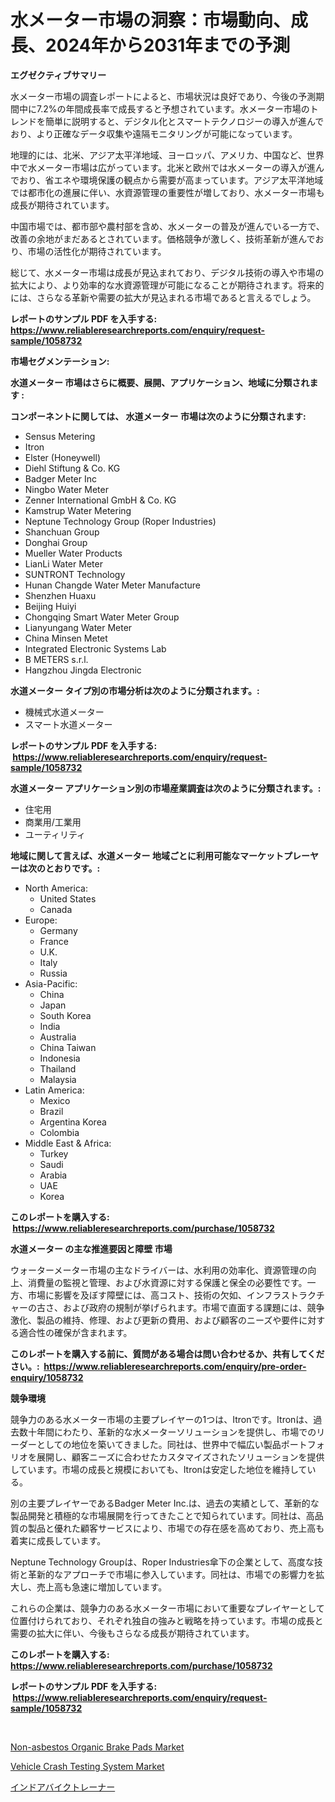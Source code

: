 <p><h1>水メーター市場の洞察：市場動向、成長、2024年から2031年までの予測</h1></p><p><strong>エグゼクティブサマリー</strong></p>
<p><p>水メーター市場の調査レポートによると、市場状況は良好であり、今後の予測期間中に7.2%の年間成長率で成長すると予想されています。水メーター市場のトレンドを簡単に説明すると、デジタル化とスマートテクノロジーの導入が進んでおり、より正確なデータ収集や遠隔モニタリングが可能になっています。</p><p>地理的には、北米、アジア太平洋地域、ヨーロッパ、アメリカ、中国など、世界中で水メーター市場は広がっています。北米と欧州では水メーターの導入が進んでおり、省エネや環境保護の観点から需要が高まっています。アジア太平洋地域では都市化の進展に伴い、水資源管理の重要性が増しており、水メーター市場も成長が期待されています。</p><p>中国市場では、都市部や農村部を含め、水メーターの普及が進んでいる一方で、改善の余地がまだあるとされています。価格競争が激しく、技術革新が進んでおり、市場の活性化が期待されています。</p><p>総じて、水メーター市場は成長が見込まれており、デジタル技術の導入や市場の拡大により、より効率的な水資源管理が可能になることが期待されます。将来的には、さらなる革新や需要の拡大が見込まれる市場であると言えるでしょう。</p></p>
<p><strong>レポートのサンプル PDF を入手する: <a href="https://www.reliableresearchreports.com/enquiry/request-sample/1058732">https://www.reliableresearchreports.com/enquiry/request-sample/1058732</a></strong></p>
<p><strong>市場セグメンテーション:</strong></p>
<p><strong> 水道メーター 市場はさらに概要、展開、アプリケーション、地域に分類されます :</strong></p>
<p><strong>コンポーネントに関しては、 水道メーター 市場は次のように分類されます: &nbsp;</strong></p>
<p><ul><li>Sensus Metering</li><li>Itron</li><li>Elster (Honeywell)</li><li>Diehl Stiftung & Co. KG</li><li>Badger Meter Inc</li><li>Ningbo Water Meter</li><li>Zenner International GmbH & Co. KG</li><li>Kamstrup Water Metering</li><li>Neptune Technology Group (Roper Industries)</li><li>Shanchuan Group</li><li>Donghai Group</li><li>Mueller Water Products</li><li>LianLi Water Meter</li><li>SUNTRONT Technology</li><li>Hunan Changde Water Meter Manufacture</li><li>Shenzhen Huaxu</li><li>Beijing Huiyi</li><li>Chongqing Smart Water Meter Group</li><li>Lianyungang Water Meter</li><li>China Minsen Metet</li><li>Integrated Electronic Systems Lab</li><li>B METERS s.r.l.</li><li>Hangzhou Jingda Electronic</li></ul></p>
<p><strong> 水道メーター タイプ別の市場分析は次のように分類されます。:</strong></p>
<p><ul><li>機械式水道メーター</li><li>スマート水道メーター</li></ul></p>
<p><strong>レポートのサンプル PDF を入手する: &nbsp;<a href="https://www.reliableresearchreports.com/enquiry/request-sample/1058732">https://www.reliableresearchreports.com/enquiry/request-sample/1058732</a></strong></p>
<p><strong> 水道メーター アプリケーション別の市場産業調査は次のように分類されます。:</strong></p>
<p><ul><li>住宅用</li><li>商業用/工業用</li><li>ユーティリティ</li></ul></p>
<p><strong>地域に関して言えば、水道メーター 地域ごとに利用可能なマーケットプレーヤーは次のとおりです。:</strong></p>
<p><ul>
    <li>
        North America:
        <ul>
            <li>United States</li>
            <li>Canada</li>
        </ul>
    </li>
    <li>
        Europe:
        <ul>
            <li>Germany</li>
            <li>France</li>
            <li>U.K.</li>
            <li>Italy</li>
            <li>Russia</li>
        </ul>
    </li>
    <li>
        Asia-Pacific:
        <ul>
            <li>China</li>
            <li>Japan</li>
            <li>South Korea</li>
            <li>India</li>
            <li>Australia</li>
            <li>China Taiwan</li>
            <li>Indonesia</li>
            <li>Thailand</li>
            <li>Malaysia</li>
        </ul>
    </li>
    <li>
        Latin America:
        <ul>
            <li>Mexico</li>
            <li>Brazil</li>
            <li>Argentina Korea</li>
            <li>Colombia</li>
        </ul>
    </li>
    <li>
        Middle East & Africa:
        <ul>
            <li>Turkey</li>
            <li>Saudi</li>
            <li>Arabia</li>
            <li>UAE</li>
            <li>Korea</li>
        </ul>
    </li>
    </ul></p>
<p><strong>このレポートを購入する: &nbsp;<a href="https://www.reliableresearchreports.com/purchase/1058732">https://www.reliableresearchreports.com/purchase/1058732</a></strong></p>
<p><strong>水道メーター の主な推進要因と障壁 市場</strong></p>
<p><p>ウォーターメーター市場の主なドライバーは、水利用の効率化、資源管理の向上、消費量の監視と管理、および水資源に対する保護と保全の必要性です。一方、市場に影響を及ぼす障壁には、高コスト、技術の欠如、インフラストラクチャーの古さ、および政府の規制が挙げられます。市場で直面する課題には、競争激化、製品の維持、修理、および更新の費用、および顧客のニーズや要件に対する適合性の確保が含まれます。</p></p>
<p><strong>このレポートを購入する前に、質問がある場合は問い合わせるか、共有してください。:&nbsp; <a href="https://www.reliableresearchreports.com/enquiry/pre-order-enquiry/1058732">https://www.reliableresearchreports.com/enquiry/pre-order-enquiry/1058732</a></strong></p>
<p><strong>競争環境</strong></p>
<p><p>競争力のある水メーター市場の主要プレイヤーの1つは、Itronです。Itronは、過去数十年間にわたり、革新的な水メーターソリューションを提供し、市場でのリーダーとしての地位を築いてきました。同社は、世界中で幅広い製品ポートフォリオを展開し、顧客ニーズに合わせたカスタマイズされたソリューションを提供しています。市場の成長と規模においても、Itronは安定した地位を維持している。</p><p>別の主要プレイヤーであるBadger Meter Inc.は、過去の実績として、革新的な製品開発と積極的な市場展開を行ってきたことで知られています。同社は、高品質の製品と優れた顧客サービスにより、市場での存在感を高めており、売上高も着実に成長しています。</p><p>Neptune Technology Groupは、Roper Industries傘下の企業として、高度な技術と革新的なアプローチで市場に参入しています。同社は、市場での影響力を拡大し、売上高も急速に増加しています。</p><p>これらの企業は、競争力のある水メーター市場において重要なプレイヤーとして位置付けられており、それぞれ独自の強みと戦略を持っています。市場の成長と需要の拡大に伴い、今後もさらなる成長が期待されています。</p></p>
<p><strong>このレポートを購入する: &nbsp; <a href="https://www.reliableresearchreports.com/purchase/1058732">https://www.reliableresearchreports.com/purchase/1058732</a></strong></p>
<p><strong>レポートのサンプル PDF を入手する: &nbsp;<a href="https://www.reliableresearchreports.com/enquiry/request-sample/1058732">https://www.reliableresearchreports.com/enquiry/request-sample/1058732</a></strong><strong></strong></p>
<p>&nbsp;</p>
<p><p><a href="https://github.com/beatblasta/Market-Research-Report-List-2/blob/main/non-asbestos-organic-brake-pads-market.md">Non-asbestos Organic Brake Pads Market</a></p><p><a href="https://github.com/angelajermaine/Market-Research-Report-List-2/blob/main/vehicle-crash-testing-system-market.md">Vehicle Crash Testing System Market</a></p><p><a href="https://medium.com/@jerelschulit20231/%E5%B1%8B%E5%86%85%E8%87%AA%E8%BB%A2%E8%BB%8A%E3%83%88%E3%83%AC%E3%83%BC%E3%83%8A%E3%83%BC%E3%81%AE%E5%B8%82%E5%A0%B4%E3%83%A1%E3%83%88%E3%83%AA%E3%82%AF%E3%82%B9%E3%81%AE%E8%A7%A3%E8%AA%AD-%E5%B8%82%E5%A0%B4%E3%82%B7%E3%82%A7%E3%82%A2-%E3%83%88%E3%83%AC%E3%83%B3%E3%83%89-%E3%81%8A%E3%82%88%E3%81%B3%E6%88%90%E9%95%B7%E3%83%91%E3%82%BF%E3%83%BC%E3%83%B3-3685774ca36f?postPublishedType=initial">インドアバイクトレーナー</a></p></p>